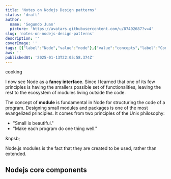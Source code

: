 ```yaml
---
title: 'Notes on Nodejs Design patterns'
status: 'draft'
author:
  name: 'Segundo Juan'
  picture: 'https://avatars.githubusercontent.com/u/87492687?v=4'
slug: 'notes-on-nodejs-design-patterns'
description: ''
coverImage: ''
tags: [{"label":"Node","value":"node"},{"value":"concepts","label":"Concepts"}]
aws: ''
publishedAt: '2025-01-13T22:05:58.374Z'
---
```


cooking

I now see Node as a  **fancy interface**. Since I learned that one of its few principles is having the smallers possible set of functionalities, leaving the rest to the ecosystem of modules living outside the code.

The concept of **module** is fundamental in Node for structuring the code of a program. Designing small modules and packages is one of the most evangelized principles. It comes from two principles of the Unix philosophy:

- "Small is beautiful."
- "Make each program do one thing well."

&npsb;

Node.js modules is the fact that they are created to be used, rather than extended.

## Nodejs core components